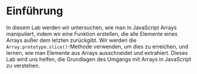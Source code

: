 # Einführung

In diesem Lab werden wir untersuchen, wie man in JavaScript Arrays manipuliert, indem wir eine Funktion erstellen, die alle Elemente eines Arrays außer dem letzten zurückgibt. Wir werden die `Array.prototype.slice()`-Methode verwenden, um dies zu erreichen, und lernen, wie man Elemente aus Arrays ausschneidet und extrahiert. Dieses Lab wird uns helfen, die Grundlagen des Umgangs mit Arrays in JavaScript zu verstehen.
